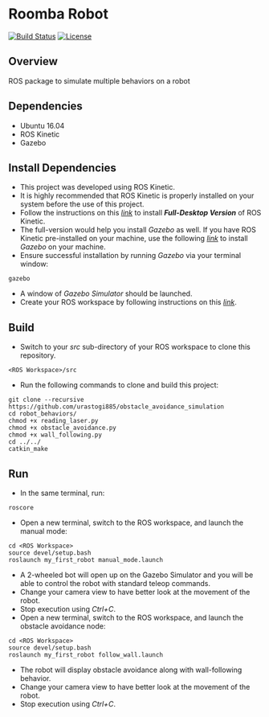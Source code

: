 # Roomba Robot
[![Build Status](https://travis-ci.org/urastogi885/roomba-robot.svg?branch=master)](https://travis-ci.org/urastogi885/roomba-robot)
[![License](https://img.shields.io/badge/License-BSD%203--Clause-blue.svg)](https://opensource.org/licenses/BSD-3-Clause)

## Overview

ROS package to simulate multiple behaviors on a robot

## Dependencies

- Ubuntu 16.04
- ROS Kinetic
- Gazebo

## Install Dependencies

- This project was developed using ROS Kinetic.
- It is highly recommended that ROS Kinetic is properly installed on your system before the use of this project.
- Follow the instructions on this [*link*](http://wiki.ros.org/kinetic/Installation/Ubuntu) to install ***Full-Desktop 
  Version*** of ROS Kinetic.
- The full-version would help you install *Gazebo* as well. If you have ROS Kinetic pre-installed on your machine, use
  the following [*link*](http://gazebosim.org/tutorials?tut=install_ubuntu&cat=install) to install *Gazebo* on your
  machine.
- Ensure successful installation by running *Gazebo* via your terminal window:
```shell script
gazebo
```
- A window of *Gazebo Simulator* should be launched.
- Create your ROS workspace by following instructions on this [*link*](http://wiki.ros.org/catkin/Tutorials/create_a_workspace).

## Build

- Switch to your *src* sub-directory of your ROS workspace to clone this repository.
```shell script
<ROS Workspace>/src
```
- Run the following commands to clone and build this project:
```shell script
git clone --recursive https://github.com/urastogi885/obstacle_avoidance_simulation
cd robot_behaviors/
chmod +x reading_laser.py
chmod +x obstacle_avoidance.py
chmod +x wall_following.py
cd ../../
catkin_make
```

## Run

- In the same terminal, run:
```shell script
roscore
```
- Open a new terminal, switch to the ROS workspace, and launch the manual mode:
```shell script
cd <ROS Workspace>
source devel/setup.bash
roslaunch my_first_robot manual_mode.launch
```
- A 2-wheeled bot will open up on the Gazebo Simulator and you will be able to control the robot with standard teleop
commands.
- Change your camera view to have better look at the movement of the robot.
- Stop execution using *Ctrl+C*.
- Open a new terminal, switch to the ROS workspace, and launch the obstacle avoidance node:
```shell script
cd <ROS Workspace>
source devel/setup.bash
roslaunch my_first_robot follow_wall.launch
```
- The robot will display obstacle avoidance along with wall-following behavior.
- Change your camera view to have better look at the movement of the robot.
- Stop execution using *Ctrl+C*.
